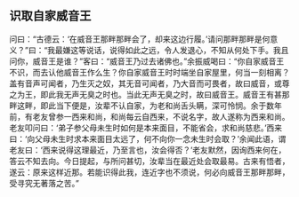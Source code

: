 ##  识取自家威音王

问曰：“古德云：‘在威音王那畔那畔会了，却来这边行履。’请问那畔那畔是何意义？”曰：“我最嫌这等说话，说得如此之远，令人发退心，不知从何处下手。我且问你，威音王是谁？”客曰：“威音王乃过去诸佛也。”余振威喝曰：“你自家威音王不识，而去认他威音王作么生？你自家威音王时时端坐自家屋里，何当一刻相离？盖有音声可闻者，乃生灭之奴，其无音可闻者，乃大音而可畏者，故曰威音，或尊之为王，即此我无声无臭之时也。当此无声无臭之时，故曰威音王。威音王有甚那畔这畔，即此当下便是，汝辈不认自家，为老和尚舌头瞒，深可怜悯。余于数年前，有老友曾参一西来和尚，和尚每云自西来，不说名字，故人遂称为西来和尚。老友叩问曰：‘弟子参父母未生时如何是本来面目，不能省会，求和尚慈悲。’西来曰：‘向父母未生时求本来面目太远了，何不向你一念未生时会取？’余闻此语，谓老友曰：‘西来说得这理最近，乃至言也，汝会得否？’老友默然，因询西来何在，答云不知去向。今日提起，与所问甚切，汝辈当在最近处会取最易。古来有悟者，遂云：原来这样近那。若能识得此我，连近字也不须说，何必向威音王那畔那畔，受寻究无著落之苦。”

